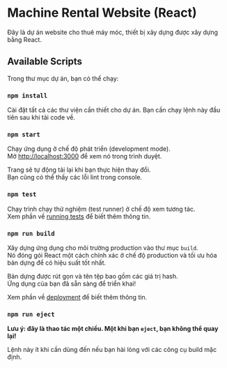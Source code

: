 # Machine Rental Website (React)

Đây là dự án website cho thuê máy móc, thiết bị xây dựng được xây dựng bằng React.

## Available Scripts

Trong thư mục dự án, bạn có thể chạy:

### `npm install`

Cài đặt tất cả các thư viện cần thiết cho dự án. Bạn cần chạy lệnh này đầu tiên sau khi tải code về.

### `npm start`

Chạy ứng dụng ở chế độ phát triển (development mode).\
Mở [http://localhost:3000](http://localhost:3000) để xem nó trong trình duyệt.

Trang sẽ tự động tải lại khi bạn thực hiện thay đổi.\
Bạn cũng có thể thấy các lỗi lint trong console.

### `npm test`

Chạy trình chạy thử nghiệm (test runner) ở chế độ xem tương tác.\
Xem phần về [running tests](https://facebook.github.io/create-react-app/docs/running-tests) để biết thêm thông tin.

### `npm run build`

Xây dựng ứng dụng cho môi trường production vào thư mục `build`.\
Nó đóng gói React một cách chính xác ở chế độ production và tối ưu hóa bản dựng để có hiệu suất tốt nhất.

Bản dựng được rút gọn và tên tệp bao gồm các giá trị hash.\
Ứng dụng của bạn đã sẵn sàng để triển khai!

Xem phần về [deployment](https://facebook.github.io/create-react-app/docs/deployment) để biết thêm thông tin.

### `npm run eject`

**Lưu ý: đây là thao tác một chiều. Một khi bạn `eject`, bạn không thể quay lại!**

Lệnh này ít khi cần dùng đến nếu bạn hài lòng với các công cụ build mặc định.